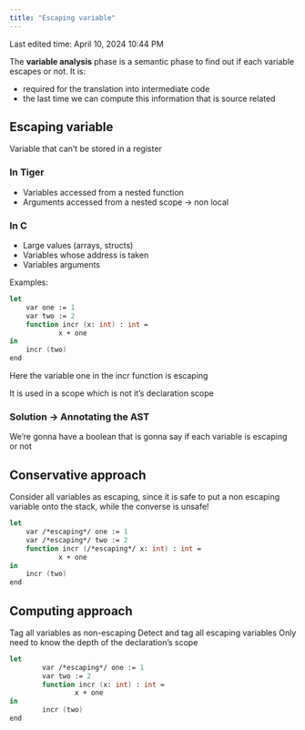 ```yaml
---
title: "Escaping variable"
---
```

Last edited time: April 10, 2024 10:44 PM

The **variable analysis** phase is a semantic phase to find out if each variable escapes or not. It is:

- required for  the translation into intermediate code
- the last time we can compute this information that is source related

## Escaping variable

Variable that can’t be stored in a register

### In Tiger

- Variables accessed from a nested function
- Arguments accessed from a nested scope → non local

### In C

- Large values (arrays, structs)
- Variables whose address is taken
- Variables arguments

Examples:

```fsharp
let
	var one := 1
	var two := 2
	function incr (x: int) : int =
			x + one
in
	incr (two)
end
```

Here the variable one in the incr function is escaping

It is used in a scope which is not it’s declaration scope

### Solution → Annotating the AST

We’re gonna have a boolean that is gonna say if each variable is escaping or not 

## Conservative approach

Consider all variables as escaping, since it is safe to put a non escaping variable
onto the stack, while the converse is unsafe!

```fsharp
let
	var /*escaping*/ one := 1
	var /*escaping*/ two := 2
	function incr (/*escaping*/ x: int) : int =
			x + one
in
	incr (two)
end
```

## Computing approach

Tag all variables as non-escaping
Detect and tag all escaping variables
Only need to know the depth of the
declaration’s scope

```fsharp
let
		var /*escaping*/ one := 1
		var two := 2
		function incr (x: int) : int =
				x + one
in
		incr (two)
end
```
